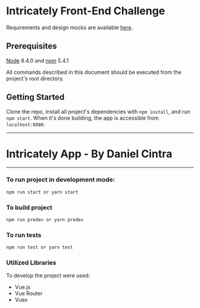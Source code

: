 # Intricately Front-End Challenge

Requirements and design mocks are available [here](https://docs.google.com/document/d/1B3ofnK0Nc2Dawtpj1fLky9ekzqjjri_EjDXQv8Nmpiw/edit#heading=h.rmoqo627p0vn).

## Prerequisites

[Node](https://nodejs.org/en/) 8.4.0 and [npm](https://www.npmjs.com/get-npm) 5.4.1

All commands described in this document should be executed from the project's root directory.

## Getting Started

Clone the repo, install all project's dependencies with `npm install`, and run `npm start`. When it's done building, the app is accessible from `localhost:8080`.

---

# Intricately App - By Daniel Cintra

---

### To run project in development mode:

```sh
npm run start or yarn start
```

### To build project

```sh
npm run predev or yarn predev
```

### To run tests

```sh
npm run test or yarn test
```

### Utilized Libraries

To develop the project were used:

- Vue.js
- Vue Router
- Vuex
